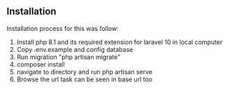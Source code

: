 
## Installation

Installation process for this was follow:
1) Install php 8.1 and its required extension for laravel 10 in local computer
2) Copy .env.example and config database
3) Run migration "php artisan migrate"
3) composer install
4) navigate to directory and run php artisan serve
5) Browse the url task can be seen in base url too